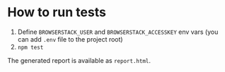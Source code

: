 # How to run tests

1. Define `BROWSERSTACK_USER` and `BROWSERSTACK_ACCESSKEY` env vars (you can add `.env` file to the project root)
2. `npm test`

The generated report is available as `report.html`.
